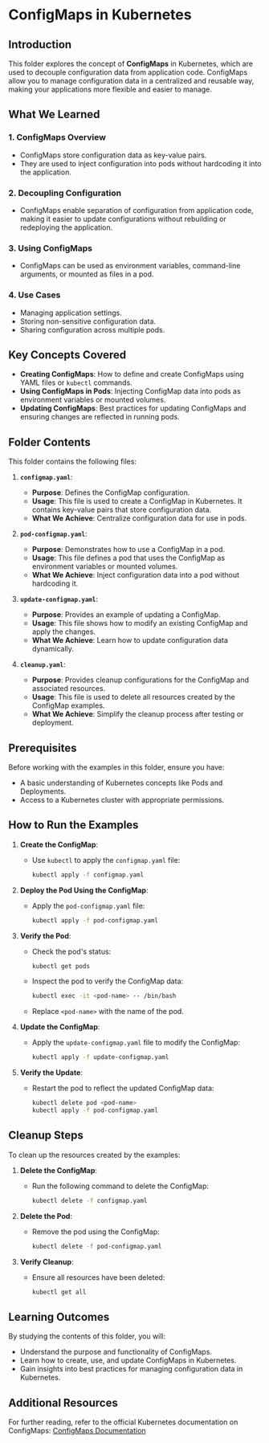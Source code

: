 # ConfigMaps in Kubernetes

## Introduction

This folder explores the concept of **ConfigMaps** in Kubernetes, which are used to decouple configuration data from application code. ConfigMaps allow you to manage configuration data in a centralized and reusable way, making your applications more flexible and easier to manage.

## What We Learned

### 1. ConfigMaps Overview
- ConfigMaps store configuration data as key-value pairs.
- They are used to inject configuration into pods without hardcoding it into the application.

### 2. Decoupling Configuration
- ConfigMaps enable separation of configuration from application code, making it easier to update configurations without rebuilding or redeploying the application.

### 3. Using ConfigMaps
- ConfigMaps can be used as environment variables, command-line arguments, or mounted as files in a pod.

### 4. Use Cases
- Managing application settings.
- Storing non-sensitive configuration data.
- Sharing configuration across multiple pods.

## Key Concepts Covered

- **Creating ConfigMaps**: How to define and create ConfigMaps using YAML files or `kubectl` commands.
- **Using ConfigMaps in Pods**: Injecting ConfigMap data into pods as environment variables or mounted volumes.
- **Updating ConfigMaps**: Best practices for updating ConfigMaps and ensuring changes are reflected in running pods.

## Folder Contents

This folder contains the following files:

1. **`configmap.yaml`**:
   - **Purpose**: Defines the ConfigMap configuration.
   - **Usage**: This file is used to create a ConfigMap in Kubernetes. It contains key-value pairs that store configuration data.
   - **What We Achieve**: Centralize configuration data for use in pods.

2. **`pod-configmap.yaml`**:
   - **Purpose**: Demonstrates how to use a ConfigMap in a pod.
   - **Usage**: This file defines a pod that uses the ConfigMap as environment variables or mounted volumes.
   - **What We Achieve**: Inject configuration data into a pod without hardcoding it.

3. **`update-configmap.yaml`**:
   - **Purpose**: Provides an example of updating a ConfigMap.
   - **Usage**: This file shows how to modify an existing ConfigMap and apply the changes.
   - **What We Achieve**: Learn how to update configuration data dynamically.

4. **`cleanup.yaml`**:
   - **Purpose**: Provides cleanup configurations for the ConfigMap and associated resources.
   - **Usage**: This file is used to delete all resources created by the ConfigMap examples.
   - **What We Achieve**: Simplify the cleanup process after testing or deployment.

## Prerequisites

Before working with the examples in this folder, ensure you have:
- A basic understanding of Kubernetes concepts like Pods and Deployments.
- Access to a Kubernetes cluster with appropriate permissions.

## How to Run the Examples

1. **Create the ConfigMap**:
   - Use `kubectl` to apply the `configmap.yaml` file:
     ```bash
     kubectl apply -f configmap.yaml
     ```

2. **Deploy the Pod Using the ConfigMap**:
   - Apply the `pod-configmap.yaml` file:
     ```bash
     kubectl apply -f pod-configmap.yaml
     ```

3. **Verify the Pod**:
   - Check the pod's status:
     ```bash
     kubectl get pods
     ```
   - Inspect the pod to verify the ConfigMap data:
     ```bash
     kubectl exec -it <pod-name> -- /bin/bash
     ```
   - Replace `<pod-name>` with the name of the pod.

4. **Update the ConfigMap**:
   - Apply the `update-configmap.yaml` file to modify the ConfigMap:
     ```bash
     kubectl apply -f update-configmap.yaml
     ```

5. **Verify the Update**:
   - Restart the pod to reflect the updated ConfigMap data:
     ```bash
     kubectl delete pod <pod-name>
     kubectl apply -f pod-configmap.yaml
     ```

## Cleanup Steps

To clean up the resources created by the examples:

1. **Delete the ConfigMap**:
   - Run the following command to delete the ConfigMap:
     ```bash
     kubectl delete -f configmap.yaml
     ```

2. **Delete the Pod**:
   - Remove the pod using the ConfigMap:
     ```bash
     kubectl delete -f pod-configmap.yaml
     ```

3. **Verify Cleanup**:
   - Ensure all resources have been deleted:
     ```bash
     kubectl get all
     ```

## Learning Outcomes

By studying the contents of this folder, you will:
- Understand the purpose and functionality of ConfigMaps.
- Learn how to create, use, and update ConfigMaps in Kubernetes.
- Gain insights into best practices for managing configuration data in Kubernetes.

## Additional Resources

For further reading, refer to the official Kubernetes documentation on ConfigMaps: [ConfigMaps Documentation](https://kubernetes.io/docs/concepts/configuration/configmap/)
